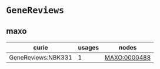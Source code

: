 # `GeneReviews`

## maxo

| curie              |   usages | nodes                                               |
|--------------------|----------|-----------------------------------------------------|
| GeneReviews:NBK331 |        1 | [MAXO:0000488](https://bioregistry.io/MAXO:0000488) |

